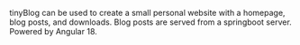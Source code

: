tinyBlog can be used to create a small personal website with a homepage, blog posts, and downloads. Blog posts are served from a springboot server. Powered by Angular 18.
